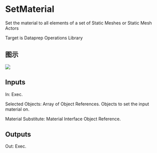 # SetMaterial

Set the material to all elements of a set of Static Meshes or Static Mesh Actors

Target is Dataprep Operations Library

## 图示

![]($-20221218-18360003.png)

## Inputs

In: Exec.

Selected Objects: Array of Object References. Objects to set the input material on.

Material Substitute: Material Interface Object Reference.  

## Outputs

Out: Exec.

